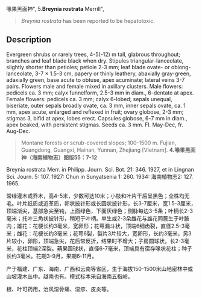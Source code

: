 喙果黑面神",
5.**Breynia rostrata** Merrill",

> *Breynia rostrata* has been reported to be hepatotoxic.

## Description
Evergreen shrubs or rarely trees, 4-5(-12) m tall, glabrous throughout; branches and leaf blade black when dry. Stipules triangular-lanceolate, slightly shorter than petioles; petiole 2-3 mm; leaf blade ovate- or oblong-lanceolate, 3-7 × 1.5-3 cm, papery or thinly leathery, abaxially gray-green, adaxially green, base acute to obtuse, apex acuminate; lateral veins 3-7 pairs. Flowers male and female mixed in axillary clusters. Male flowers: pedicels ca. 3 mm; calyx funnelform, 2.5-3 mm in diam., 6-dentate at apex. Female flowers: pedicels ca. 3 mm; calyx 6-lobed; sepals unequal, biseriate, outer sepals broadly ovate, ca. 3 mm, inner sepals ovate, ca. 1 mm, apex acute, enlarged and reflexed in fruit; ovary globose, 2-3 mm; stigmas 3, bifid at apex, lobes erect. Capsules globose, 6-7 mm in diam., apex beaked, with persistent stigmas. Seeds ca. 3 mm. Fl. May-Dec, fr. Aug-Dec.

> Montane forests or scrub-covered slopes; 100-1500 m. Fujian, Guangdong, Guangxi, Hainan, Yunnan, Zhejiang [Vietnam].
**4.喙果黑面神（海南植物志）图版55：7-12**

Breynia rostrata Merr. in Philipp. Journ. Sci. Bot. 21: 346. 1927, et in Lingnan Sci. Journ. 5: 107. 1927: Chun in Sunyatsenia 1: 260. 1934: 海南植物志2: 127. 1965.

常绿灌木或乔木，高4-5米，少数可达10米；小枝和叶片干后呈黑色；全株均无毛。叶片纸质或近革质，卵状披针形或长圆状披针形，长3-7厘米，宽1.5-3厘米，顶端渐尖，基部急尖至钝，上面绿色，下面灰绿色；侧脉每边3-5条；叶柄长2-3毫米；托叶三角状披针形，稍短于叶柄。单生或2-3朵雌花与雄花同簇生于叶腋内；雄花：花梗长约3毫米，宽卵形；花萼漏斗状，顶端6细齿裂，直径2.5-3毫米；雌花：花梗长约3毫米；花萼6裂，裂片3片较大，宽卵形，长约3毫米，另3片较小，卵形，顶端急尖，花后常反折，结果时不增大；子房圆球状，长2-3毫米，花柱顶端2深裂。蒴果圆球状，直径6-7毫米，顶端具有宿存喙状花柱；种子长约3毫米。花期3-9月，果期6-11月。

产于福建、广东、海南、广西和云南等省区，生于海拔150-1500米山地密林中或山坡灌木丛中。越南也有。模式标本采自海南五指岭。

根、叶可药用，治风湿骨痛、湿疹、皮炎等。
